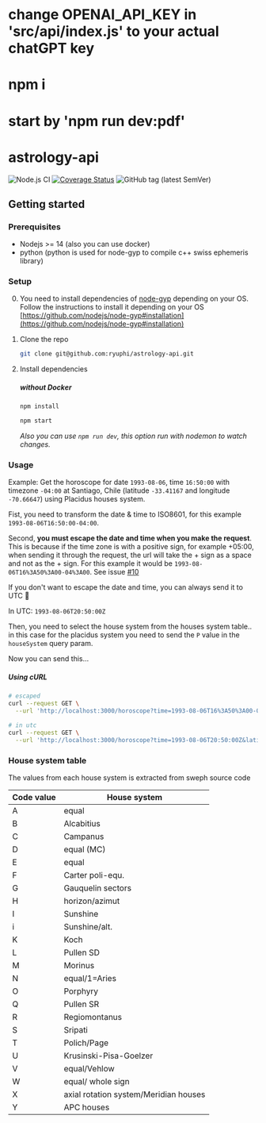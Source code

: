 # change OPENAI_API_KEY in 'src/api/index.js' to your actual chatGPT key
# npm i
# start by 'npm run dev:pdf'

# astrology-api

 ![Node.js CI](https://github.com/ryuphi/astrology-api/workflows/Node.js%20CI/badge.svg?branch=master) [![Coverage Status](https://coveralls.io/repos/github/ryuphi/astrology-api/badge.svg)](https://coveralls.io/github/ryuphi/astrology-api) ![GitHub tag (latest SemVer)](https://img.shields.io/github/v/tag/ryuphi/astrology-api?label=version)

## Getting started

### Prerequisites

* Nodejs >= 14 (also you can use docker)
* python (python is used for node-gyp to compile c++ swiss ephemeris library)

### Setup

0. You need to install dependencies of [node-gyp](https://github.com/nodejs/node-gyp) depending on your OS. Follow the instructions to install it depending on your OS [https://github.com/nodejs/node-gyp#installation](https://github.com/nodejs/node-gyp#installation)


1. Clone the repo

    ```bash
    git clone git@github.com:ryuphi/astrology-api.git
    ```

2. Install dependencies

    ##### without Docker

    ```bash
    npm install
    ```

    ```bash
    npm start
    ```

    *Also you can use `npm run dev`, this option run with nodemon to watch changes.*

### Usage

Example: Get the horoscope for date `1993-08-06`, time `16:50:00` with timezone `-04:00` at Santiago, Chile (latitude `-33.41167` and longitude `-70.66647`) using Placidus houses system.

Fist, you need to transform the date & time to ISO8601, for this example `1993-08-06T16:50:00-04:00`.

Second, __you must escape the date and time when you make the request__.
This is because if the time zone is with a positive sign, for example +05:00,
when sending it through the request, the url will take the + sign as a space and not as the + sign.
For this example it would be `1993-08-06T16%3A50%3A00-04%3A00`. See issue [#10](https://github.com/ryuphi/astrology-api/issues/10)

If you don't want to escape the date and time, you can always send it to UTC 🙂

In UTC: `1993-08-06T20:50:00Z`

Then, you need to select the house system from the houses system table.. in this case for the placidus system you need to send the `P` value in the `houseSystem` query param.

Now you can send this...

##### Using cURL

```bash
# escaped
curl --request GET \
  --url 'http://localhost:3000/horoscope?time=1993-08-06T16%3A50%3A00-04%3A00&latitude=-33.41167&longitude=-70.66647&houseSystem=P'
```

```bash
# in utc
curl --request GET \
  --url 'http://localhost:3000/horoscope?time=1993-08-06T20:50:00Z&latitude=-33.41167&longitude=-70.66647&houseSystem=P'
```


### House system table

The values from each house system is extracted from sweph source code

| Code value | House system |
|--- | ---
| A | equal |
| B | Alcabitius |
| C | Campanus |
| D | equal (MC) |
| E | equal |
| F | Carter poli-equ. |
| G | Gauquelin sectors |
| H | horizon/azimut |
| I | Sunshine |
| i | Sunshine/alt. |
| K | Koch |
| L | Pullen SD |
| M | Morinus |
| N | equal/1=Aries |
| O | Porphyry |
| Q | Pullen SR |
| R | Regiomontanus |
| S | Sripati |
| T | Polich/Page |
| U | Krusinski-Pisa-Goelzer |
| V | equal/Vehlow |
| W | equal/ whole sign |
| X | axial rotation system/Meridian houses |
| Y | APC houses |
